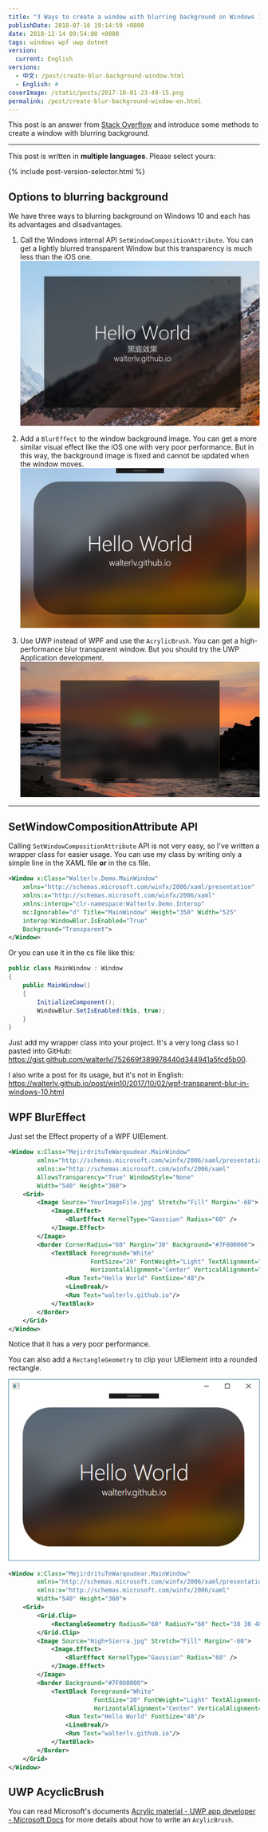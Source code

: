 ```yaml
---
title: "3 Ways to create a window with blurring background on Windows 10"
publishDate: 2018-07-16 19:14:59 +0800
date: 2018-12-14 09:54:00 +0800
tags: windows wpf uwp dotnet
version:
  current: English
versions:
  - 中文: /post/create-blur-background-window.html
  - English: #
coverImage: /static/posts/2017-10-01-23-49-15.png
permalink: /post/create-blur-background-window-en.html
---
```


This post is an answer from [Stack Overflow](https://stackoverflow.com/a/51257595/6233938) and introduce some methods to create a window with blurring background.

---

This post is written in **multiple languages**. Please select yours:

{% include post-version-selector.html %}

<div id="toc"></div>

## Options to blurring background

We have three ways to blurring background on Windows 10 and each has its advantages and disadvantages.

1. Call the Windows internal API `SetWindowCompositionAttribute`. You can get a lightly blurred transparent Window but this transparency is much less than the iOS one.  
![The image from my post](/static/posts/2017-10-01-23-49-15.png)

1. Add a `BlurEffect` to the window background image. You can get a more similar visual effect like the iOS one with very poor performance. But in this way, the background image is fixed and cannot be updated when the window moves.  
![BlurEffect of WPF](/static/posts/2018-07-16-19-08-19.png)

1. Use UWP instead of WPF and use the `AcrylicBrush`. You can get a high-performance blur transparent window. But you should try the UWP Application development.  
![The UWP AcrylicBrush from docs.microsoft.com](/static/posts/2018-07-16-19-09-22.png)

---

## SetWindowCompositionAttribute API

Calling `SetWindowCompositionAttribute` API is not very easy, so I've written a wrapper class for easier usage. You can use my class by writing only a simple line in the XAML file **or** in the cs file.

```xml
<Window x:Class="Walterlv.Demo.MainWindow"
    xmlns="http://schemas.microsoft.com/winfx/2006/xaml/presentation"
    xmlns:x="http://schemas.microsoft.com/winfx/2006/xaml"
    xmlns:interop="clr-namespace:Walterlv.Demo.Interop"
    mc:Ignorable="d" Title="MainWindow" Height="350" Width="525"
    interop:WindowBlur.IsEnabled="True"
    Background="Transparent">
</Window>
```

Or you can use it in the cs file like this:

```csharp
public class MainWindow : Window
{
    public MainWindow()
    {
        InitializeComponent();
        WindowBlur.SetIsEnabled(this, true);
    }
}
```

Just add my wrapper class into your project. It's a very long class so I pasted into GitHub: <https://gist.github.com/walterlv/752669f389978440d344941a5fcd5b00>.

I also write a post for its usage, but it's not in English: <https://walterlv.github.io/post/win10/2017/10/02/wpf-transparent-blur-in-windows-10.html>

## WPF BlurEffect

Just set the Effect property of a WPF UIElement.

```xml
<Window x:Class="MejirdrituTeWarqoudear.MainWindow"
        xmlns="http://schemas.microsoft.com/winfx/2006/xaml/presentation"
        xmlns:x="http://schemas.microsoft.com/winfx/2006/xaml"
        AllowsTransparency="True" WindowStyle="None"
        Width="540" Height="360">
    <Grid>
        <Image Source="YourImageFile.jpg" Stretch="Fill" Margin="-60">
            <Image.Effect>
                <BlurEffect KernelType="Gaussian" Radius="60" />
            </Image.Effect>
        </Image>
        <Border CornerRadius="60" Margin="30" Background="#7F000000">
            <TextBlock Foreground="White"
                       FontSize="20" FontWeight="Light" TextAlignment="Center"
                       HorizontalAlignment="Center" VerticalAlignment="Center">
                <Run Text="Hello World" FontSize="48"/>
                <LineBreak/>
                <Run Text="walterlv.github.io"/>
            </TextBlock>
        </Border>
    </Grid>
</Window>
```

Notice that it has a very poor performance.

You can also add a `RectangleGeometry` to clip your UIElement into a rounded rectangle.

![Rounded Rectangle](/static/posts/2018-07-16-19-09-43.png)

```xml
<Window x:Class="MejirdrituTeWarqoudear.MainWindow"
        xmlns="http://schemas.microsoft.com/winfx/2006/xaml/presentation"
        xmlns:x="http://schemas.microsoft.com/winfx/2006/xaml"
        Width="540" Height="360">
    <Grid>
        <Grid.Clip>
            <RectangleGeometry RadiusX="60" RadiusY="60" Rect="30 30 480 300" />
        </Grid.Clip>
        <Image Source="High+Sierra.jpg" Stretch="Fill" Margin="-60">
            <Image.Effect>
                <BlurEffect KernelType="Gaussian" Radius="60" />
            </Image.Effect>
        </Image>
        <Border Background="#7F000000">
            <TextBlock Foreground="White"
                        FontSize="20" FontWeight="Light" TextAlignment="Center"
                        HorizontalAlignment="Center" VerticalAlignment="Center">
                <Run Text="Hello World" FontSize="48"/>
                <LineBreak/>
                <Run Text="walterlv.github.io"/>
            </TextBlock>
        </Border>
    </Grid>
</Window>
```

## UWP AcyclicBrush

You can read Microsoft's documents [Acrylic material - UWP app developer - Microsoft Docs](https://docs.microsoft.com/en-us/windows/uwp/design/style/acrylic?wt.mc_id=MVP) for more details about how to write an `AcylicBrush`.


